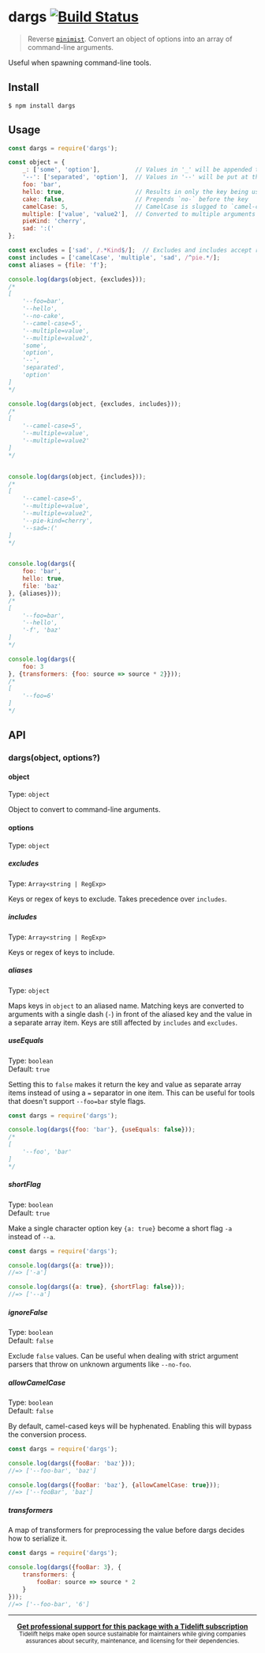 # dargs [![Build Status](https://travis-ci.org/sindresorhus/dargs.svg?branch=master)](https://travis-ci.org/sindresorhus/dargs)

> Reverse [`minimist`](https://github.com/substack/minimist). Convert an object of options into an array of command-line arguments.

Useful when spawning command-line tools.


## Install

```
$ npm install dargs
```


## Usage

```js
const dargs = require('dargs');

const object = {
	_: ['some', 'option'],          // Values in '_' will be appended to the end of the generated argument list
	'--': ['separated', 'option'],  // Values in '--' will be put at the very end of the argument list after the escape option (`--`)
	foo: 'bar',
	hello: true,                    // Results in only the key being used
	cake: false,                    // Prepends `no-` before the key
	camelCase: 5,                   // CamelCase is slugged to `camel-case`
	multiple: ['value', 'value2'],  // Converted to multiple arguments
	pieKind: 'cherry',
	sad: ':('
};

const excludes = ['sad', /.*Kind$/];  // Excludes and includes accept regular expressions
const includes = ['camelCase', 'multiple', 'sad', /^pie.*/];
const aliases = {file: 'f'};

console.log(dargs(object, {excludes}));
/*
[
	'--foo=bar',
	'--hello',
	'--no-cake',
	'--camel-case=5',
	'--multiple=value',
	'--multiple=value2',
	'some',
	'option',
	'--',
	'separated',
	'option'
]
*/

console.log(dargs(object, {excludes, includes}));
/*
[
	'--camel-case=5',
	'--multiple=value',
	'--multiple=value2'
]
*/


console.log(dargs(object, {includes}));
/*
[
	'--camel-case=5',
	'--multiple=value',
	'--multiple=value2',
	'--pie-kind=cherry',
	'--sad=:('
]
*/


console.log(dargs({
	foo: 'bar',
	hello: true,
	file: 'baz'
}, {aliases}));
/*
[
	'--foo=bar',
	'--hello',
	'-f', 'baz'
]
*/

console.log(dargs({
	foo: 3
}, {transformers: {foo: source => source * 2}}));
/*
[
	'--foo=6'
]
*/
```


## API

### dargs(object, options?)

#### object

Type: `object`

Object to convert to command-line arguments.

#### options

Type: `object`

##### excludes

Type: `Array<string | RegExp>`

Keys or regex of keys to exclude. Takes precedence over `includes`.

##### includes

Type: `Array<string | RegExp>`

Keys or regex of keys to include.

##### aliases

Type: `object`

Maps keys in `object` to an aliased name. Matching keys are converted to arguments with a single dash (`-`) in front of the aliased key and the value in a separate array item. Keys are still affected by `includes` and `excludes`.

##### useEquals

Type: `boolean`<br>
Default: `true`

Setting this to `false` makes it return the key and value as separate array items instead of using a `=` separator in one item. This can be useful for tools that doesn't support `--foo=bar` style flags.

```js
const dargs = require('dargs');

console.log(dargs({foo: 'bar'}, {useEquals: false}));
/*
[
	'--foo', 'bar'
]
*/
```

##### shortFlag

Type: `boolean`<br>
Default: `true`

Make a single character option key `{a: true}` become a short flag `-a` instead of `--a`.

```js
const dargs = require('dargs');

console.log(dargs({a: true}));
//=> ['-a']

console.log(dargs({a: true}, {shortFlag: false}));
//=> ['--a']
```

##### ignoreFalse

Type: `boolean`<br>
Default: `false`

Exclude `false` values. Can be useful when dealing with strict argument parsers that throw on unknown arguments like `--no-foo`.

##### allowCamelCase

Type: `boolean`<br>
Default: `false`

By default, camel-cased keys will be hyphenated. Enabling this will bypass the conversion process.

```js
const dargs = require('dargs');

console.log(dargs({fooBar: 'baz'}));
//=> ['--foo-bar', 'baz']

console.log(dargs({fooBar: 'baz'}, {allowCamelCase: true}));
//=> ['--fooBar', 'baz']
```

##### transformers

A map of transformers for preprocessing the value before dargs decides how to serialize it.

```js
const dargs = require('dargs');

console.log(dargs({fooBar: 3}, {
    transformers: {
        fooBar: source => source * 2
    }
}));
//=> ['--foo-bar', '6']
```

---

<div align="center">
	<b>
		<a href="https://tidelift.com/subscription/pkg/npm-dargs?utm_source=npm-dargs&utm_medium=referral&utm_campaign=readme">Get professional support for this package with a Tidelift subscription</a>
	</b>
	<br>
	<sub>
		Tidelift helps make open source sustainable for maintainers while giving companies<br>assurances about security, maintenance, and licensing for their dependencies.
	</sub>
</div>
